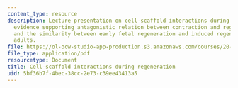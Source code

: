 ```yaml
---
content_type: resource
description: Lecture presentation on cell-scaffold interactions during regeneration,
  evidence supporting antagonistic relation between contraction and regeneration,
  and the similarity between early fetal regeneration and induced regeneration in
  adults.
file: https://ol-ocw-studio-app-production.s3.amazonaws.com/courses/20-441j-biomaterials-tissue-interactions-fall-2009/5bf36b7f4bec38cc2e73c39ee43413a5_MIT20_441JF09_lec12_iy.pdf
file_type: application/pdf
resourcetype: Document
title: Cell-scaffold interactions during regeneration
uid: 5bf36b7f-4bec-38cc-2e73-c39ee43413a5
---
```

